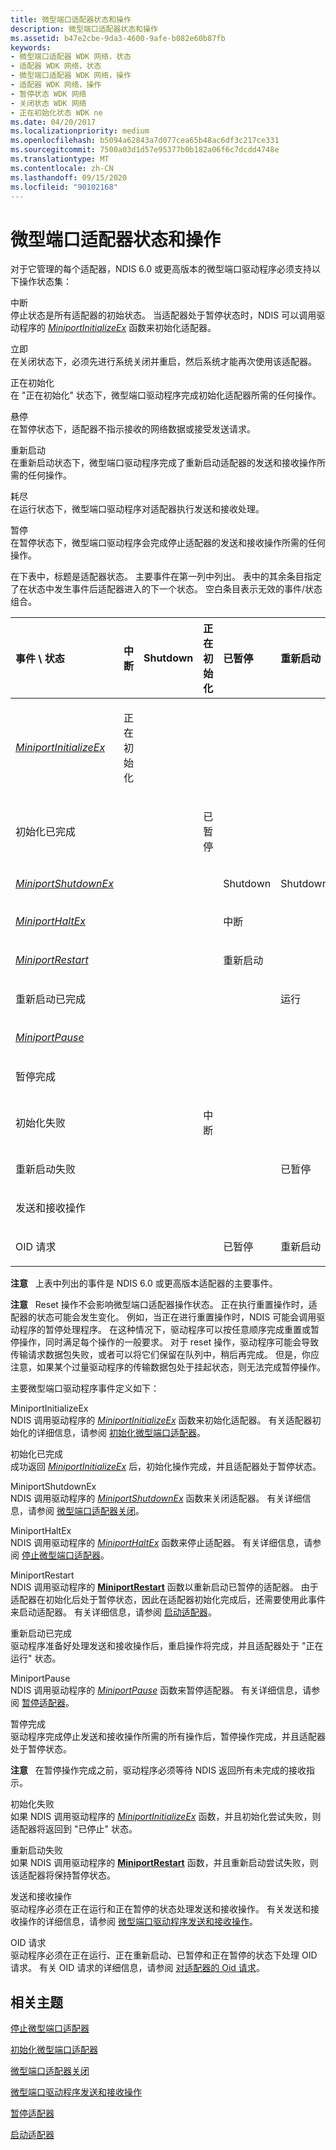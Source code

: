 ```yaml
---
title: 微型端口适配器状态和操作
description: 微型端口适配器状态和操作
ms.assetid: b47e2cbe-9da3-4600-9afe-b082e60b87fb
keywords:
- 微型端口适配器 WDK 网络，状态
- 适配器 WDK 网络，状态
- 微型端口适配器 WDK 网络，操作
- 适配器 WDK 网络，操作
- 暂停状态 WDK 网络
- 关闭状态 WDK 网络
- 正在初始化状态 WDK ne
ms.date: 04/20/2017
ms.localizationpriority: medium
ms.openlocfilehash: b5094a62843a7d077cea65b48ac6df3c217ce331
ms.sourcegitcommit: 7500a03d1d57e95377b0b182a06f6c7dcdd4748e
ms.translationtype: MT
ms.contentlocale: zh-CN
ms.lasthandoff: 09/15/2020
ms.locfileid: "90102168"
---
```

# <a name="miniport-adapter-states-and-operations"></a>微型端口适配器状态和操作





对于它管理的每个适配器，NDIS 6.0 或更高版本的微型端口驱动程序必须支持以下操作状态集：

<a href="" id="halted"></a>中断  
停止状态是所有适配器的初始状态。 当适配器处于暂停状态时，NDIS 可以调用驱动程序的 [*MiniportInitializeEx*](/windows-hardware/drivers/ddi/ndis/nc-ndis-miniport_initialize) 函数来初始化适配器。

<a href="" id="shutdown"></a>立即  
在关闭状态下，必须先进行系统关闭并重启，然后系统才能再次使用该适配器。

<a href="" id="initializing"></a>正在初始化  
在 "正在初始化" 状态下，微型端口驱动程序完成初始化适配器所需的任何操作。

<a href="" id="paused"></a>悬停  
在暂停状态下，适配器不指示接收的网络数据或接受发送请求。

<a href="" id="restarting"></a>重新启动  
在重新启动状态下，微型端口驱动程序完成了重新启动适配器的发送和接收操作所需的任何操作。

<a href="" id="running"></a>耗尽  
在运行状态下，微型端口驱动程序对适配器执行发送和接收处理。

<a href="" id="pausing"></a>暂停  
在暂停状态下，微型端口驱动程序会完成停止适配器的发送和接收操作所需的任何操作。

在下表中，标题是适配器状态。 主要事件在第一列中列出。 表中的其余条目指定了在状态中发生事件后适配器进入的下一个状态。 空白条目表示无效的事件/状态组合。

<table>
<colgroup>
<col width="12%" />
<col width="12%" />
<col width="12%" />
<col width="12%" />
<col width="12%" />
<col width="12%" />
<col width="12%" />
<col width="12%" />
</colgroup>
<thead>
<tr class="header">
<th align="left">事件 \ 状态</th>
<th align="left">中断</th>
<th align="left">Shutdown</th>
<th align="left">正在初始化</th>
<th align="left">已暂停</th>
<th align="left">重新启动</th>
<th align="left">运行</th>
<th align="left">正在暂停</th>
</tr>
</thead>
<tbody>
<tr class="odd">
<td align="left"><p><a href="/windows-hardware/drivers/ddi/ndis/nc-ndis-miniport_initialize" data-raw-source="[&lt;em&gt;MiniportInitializeEx&lt;/em&gt;](/windows-hardware/drivers/ddi/ndis/nc-ndis-miniport_initialize)"><em>MiniportInitializeEx</em></a></p></td>
<td align="left"><p>正在初始化</p></td>
<td align="left"></td>
<td align="left"></td>
<td align="left"></td>
<td align="left"></td>
<td align="left"></td>
<td align="left"></td>
</tr>
<tr class="even">
<td align="left"><p>初始化已完成</p></td>
<td align="left"></td>
<td align="left"></td>
<td align="left"><p>已暂停</p></td>
<td align="left"></td>
<td align="left"></td>
<td align="left"></td>
<td align="left"></td>
</tr>
<tr class="odd">
<td align="left"><p><a href="/windows-hardware/drivers/ddi/ndis/nc-ndis-miniport_shutdown" data-raw-source="[&lt;em&gt;MiniportShutdownEx&lt;/em&gt;](/windows-hardware/drivers/ddi/ndis/nc-ndis-miniport_shutdown)"><em>MiniportShutdownEx</em></a></p></td>
<td align="left"></td>
<td align="left"></td>
<td align="left"></td>
<td align="left"><p>Shutdown</p></td>
<td align="left"><p>Shutdown</p></td>
<td align="left"><p>Shutdown</p></td>
<td align="left"><p>Shutdown</p></td>
</tr>
<tr class="even">
<td align="left"><p><a href="/windows-hardware/drivers/ddi/ndis/nc-ndis-miniport_halt" data-raw-source="[&lt;em&gt;MiniportHaltEx&lt;/em&gt;](/windows-hardware/drivers/ddi/ndis/nc-ndis-miniport_halt)"><em>MiniportHaltEx</em></a></p></td>
<td align="left"></td>
<td align="left"></td>
<td align="left"></td>
<td align="left"><p>中断</p></td>
<td align="left"></td>
<td align="left"></td>
<td align="left"></td>
</tr>
<tr class="odd">
<td align="left"><p><a href="/windows-hardware/drivers/ddi/ndis/nc-ndis-miniport_restart" data-raw-source="[&lt;em&gt;MiniportRestart&lt;/em&gt;](/windows-hardware/drivers/ddi/ndis/nc-ndis-miniport_restart)"><em>MiniportRestart</em></a></p></td>
<td align="left"></td>
<td align="left"></td>
<td align="left"></td>
<td align="left"><p>重新启动</p></td>
<td align="left"></td>
<td align="left"></td>
<td align="left"></td>
</tr>
<tr class="even">
<td align="left"><p>重新启动已完成</p></td>
<td align="left"></td>
<td align="left"></td>
<td align="left"></td>
<td align="left"></td>
<td align="left"><p>运行</p></td>
<td align="left"></td>
<td align="left"></td>
</tr>
<tr class="odd">
<td align="left"><p><a href="/windows-hardware/drivers/ddi/ndis/nc-ndis-miniport_pause" data-raw-source="[&lt;em&gt;MiniportPause&lt;/em&gt;](/windows-hardware/drivers/ddi/ndis/nc-ndis-miniport_pause)"><em>MiniportPause</em></a></p></td>
<td align="left"></td>
<td align="left"></td>
<td align="left"></td>
<td align="left"></td>
<td align="left"></td>
<td align="left"><p>正在暂停</p></td>
<td align="left"></td>
</tr>
<tr class="even">
<td align="left"><p>暂停完成</p></td>
<td align="left"></td>
<td align="left"></td>
<td align="left"></td>
<td align="left"></td>
<td align="left"></td>
<td align="left"></td>
<td align="left"><p>已暂停</p></td>
</tr>
<tr class="odd">
<td align="left"><p>初始化失败</p></td>
<td align="left"></td>
<td align="left"></td>
<td align="left"><p>中断</p></td>
<td align="left"></td>
<td align="left"></td>
<td align="left"></td>
<td align="left"></td>
</tr>
<tr class="even">
<td align="left"><p>重新启动失败</p></td>
<td align="left"></td>
<td align="left"></td>
<td align="left"></td>
<td align="left"></td>
<td align="left"><p>已暂停</p></td>
<td align="left"></td>
<td align="left"></td>
</tr>
<tr class="odd">
<td align="left"><p>发送和接收操作</p></td>
<td align="left"></td>
<td align="left"></td>
<td align="left"></td>
<td align="left"></td>
<td align="left"></td>
<td align="left"><p>运行</p></td>
<td align="left"><p>正在暂停</p></td>
</tr>
<tr class="even">
<td align="left"><p>OID 请求</p></td>
<td align="left"></td>
<td align="left"></td>
<td align="left"></td>
<td align="left"><p>已暂停</p></td>
<td align="left"><p>重新启动</p></td>
<td align="left"><p>运行</p></td>
<td align="left"><p>正在暂停</p></td>
</tr>
</tbody>
</table>

 

**注意**   上表中列出的事件是 NDIS 6.0 或更高版本适配器的主要事件。

 

**注意**   Reset 操作不会影响微型端口适配器操作状态。 正在执行重置操作时，适配器的状态可能会发生变化。 例如，当正在进行重置操作时，NDIS 可能会调用驱动程序的暂停处理程序。 在这种情况下，驱动程序可以按任意顺序完成重置或暂停操作，同时满足每个操作的一般要求。 对于 reset 操作，驱动程序可能会导致传输请求数据包失败，或者可以将它们保留在队列中，稍后再完成。 但是，你应注意，如果某个过量驱动程序的传输数据包处于挂起状态，则无法完成暂停操作。

 

主要微型端口驱动程序事件定义如下：

<a href="" id="miniportinitializeex"></a>MiniportInitializeEx  
NDIS 调用驱动程序的 [*MiniportInitializeEx*](/windows-hardware/drivers/ddi/ndis/nc-ndis-miniport_initialize) 函数来初始化适配器。 有关适配器初始化的详细信息，请参阅 [初始化微型端口适配器](initializing-a-miniport-adapter.md)。

<a href="" id="initialize-is-complete"></a>初始化已完成  
成功返回 [*MiniportInitializeEx*](/windows-hardware/drivers/ddi/ndis/nc-ndis-miniport_initialize) 后，初始化操作完成，并且适配器处于暂停状态。

<a href="" id="miniportshutdownex"></a>MiniportShutdownEx  
NDIS 调用驱动程序的 [*MiniportShutdownEx*](/windows-hardware/drivers/ddi/ndis/nc-ndis-miniport_shutdown) 函数来关闭适配器。 有关详细信息，请参阅 [微型端口适配器关闭](miniport-adapter-shutdown.md)。

<a href="" id="miniporthaltex"></a>MiniportHaltEx  
NDIS 调用驱动程序的 [*MiniportHaltEx*](/windows-hardware/drivers/ddi/ndis/nc-ndis-miniport_halt) 函数来停止适配器。 有关详细信息，请参阅 [停止微型端口适配器](halting-a-miniport-adapter.md)。

<a href="" id="miniportrestart"></a>MiniportRestart  
NDIS 调用驱动程序的 [**MiniportRestart**](/windows-hardware/drivers/ddi/ndis/nc-ndis-miniport_restart) 函数以重新启动已暂停的适配器。 由于适配器在初始化后处于暂停状态，因此在适配器初始化完成后，还需要使用此事件来启动适配器。 有关详细信息，请参阅 [启动适配器](starting-an-adapter.md)。

<a href="" id="restart-is-complete"></a>重新启动已完成  
驱动程序准备好处理发送和接收操作后，重启操作将完成，并且适配器处于 "正在运行" 状态。

<a href="" id="miniportpause"></a>MiniportPause  
NDIS 调用驱动程序的 [*MiniportPause*](/windows-hardware/drivers/ddi/ndis/nc-ndis-miniport_pause) 函数来暂停适配器。 有关详细信息，请参阅 [暂停适配器](pausing-an-adapter.md)。

<a href="" id="pause-is-complete"></a>暂停完成  
驱动程序完成停止发送和接收操作所需的所有操作后，暂停操作完成，并且适配器处于暂停状态。

**注意**   在暂停操作完成之前，驱动程序必须等待 NDIS 返回所有未完成的接收指示。

 

<a href="" id="initialize-failed"></a>初始化失败  
如果 NDIS 调用驱动程序的 [*MiniportInitializeEx*](/windows-hardware/drivers/ddi/ndis/nc-ndis-miniport_initialize) 函数，并且初始化尝试失败，则适配器将返回到 "已停止" 状态。

<a href="" id="restart-failed"></a>重新启动失败  
如果 NDIS 调用驱动程序的 [**MiniportRestart**](/windows-hardware/drivers/ddi/ndis/nc-ndis-miniport_restart) 函数，并且重新启动尝试失败，则该适配器将保持暂停状态。

<a href="" id="send-and-receive-operations"></a>发送和接收操作  
驱动程序必须在正在运行和正在暂停的状态处理发送和接收操作。 有关发送和接收操作的详细信息，请参阅 [微型端口驱动程序发送和接收操作](miniport-driver-send-and-receive-operations.md)。

<a href="" id="oid-requests"></a>OID 请求  
驱动程序必须在正在运行、正在重新启动、已暂停和正在暂停的状态下处理 OID 请求。 有关 OID 请求的详细信息，请参阅 [对适配器的 Oid 请求](miniport-adapter-oid-requests.md)。

## <a name="related-topics"></a>相关主题


[停止微型端口适配器](halting-a-miniport-adapter.md)

[初始化微型端口适配器](initializing-a-miniport-adapter.md)

[微型端口适配器关闭](miniport-adapter-shutdown.md)

[微型端口驱动程序发送和接收操作](miniport-driver-send-and-receive-operations.md)

[暂停适配器](pausing-an-adapter.md)

[启动适配器](starting-an-adapter.md)

